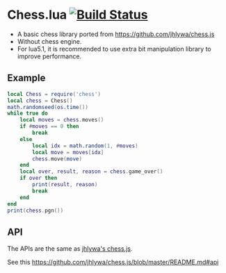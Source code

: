 # Chess.lua [![Build Status](https://app.travis-ci.com/arizati/chess.lua.svg?branch=master)](https://app.travis-ci.com/arizati/chess.lua)

- A basic chess library ported from https://github.com/jhlywa/chess.js
- Without chess engine.
- For lua5.1, it is recommended to use extra bit manipulation library to improve performance.

## Example

```lua
local Chess = require('chess')
local chess = Chess()
math.randomseed(os.time())
while true do
    local moves = chess.moves()
    if #moves == 0 then
        break
    else
        local idx = math.random(1, #moves)
        local move = moves[idx]
        chess.move(move)
    end
    local over, result, reason = chess.game_over()
    if over then
        print(result, reason)
        break
    end
end
print(chess.pgn())
```

## API

The APIs are the same as [jhlywa's chess.js](https://github.com/jhlywa/chess.js).

See this https://github.com/jhlywa/chess.js/blob/master/README.md#api
